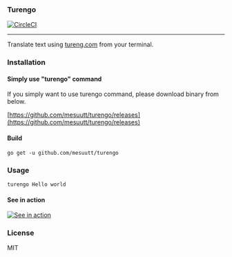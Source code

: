 ### Turengo

[![CircleCI](https://circleci.com/gh/mesuutt/turengo.svg?style=svg)](https://circleci.com/gh/mesuutt/turengo)

---

Translate text using [tureng.com](tureng.com) from your terminal.

### Installation

#### Simply use "turengo" command

If you simply want to use turengo command, please download binary from below.

[https://github.com/mesuutt/turengo/releases](https://github.com/mesuutt/turengo/releases)

#### Build

```
go get -u github.com/mesuutt/turengo
```

### Usage

```
turengo Hello world
```

#### See in action

[![See in action](https://asciinema.org/a/798xoun3q66mbqxpm5gmmrl07.png)](https://asciinema.org/a/798xoun3q66mbqxpm5gmmrl07?speed=1.5)


### License

MIT
